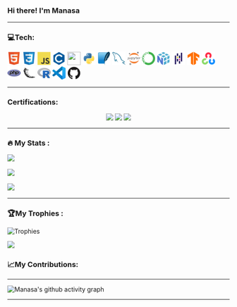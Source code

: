 ### Hi there! I'm Manasa
---
### 💻Tech:
<img src='https://github.com/devicons/devicon/blob/master/icons/html5/html5-original.svg' width=30 height=30/> <img src='https://github.com/devicons/devicon/blob/master/icons/css3/css3-original.svg' width=30 height=30/> <img src='https://github.com/devicons/devicon/blob/master/icons/javascript/javascript-original.svg' width=30 height=30/> <img src='https://github.com/devicons/devicon/blob/master/icons/c/c-plain.svg' width=30 height=30/> 
<img src='https://user-images.githubusercontent.com/25181517/192106073-90fffafe-3562-4ff9-a37e-c77a2da0ff58.png' width=30 height=30/> <img src='https://github.com/devicons/devicon/blob/master/icons/python/python-original.svg' width=30 height=30/> <img src='https://github.com/devicons/devicon/blob/master/icons/sqlite/sqlite-original.svg' width=30 height=30/> <img src='https://github.com/devicons/devicon/blob/master/icons/mysql/mysql-original.svg' width=30 height=30/> <img src='https://github.com/devicons/devicon/blob/master/icons/jupyter/jupyter-original-wordmark.svg' width=30 height=30/> <img src='https://github.com/devicons/devicon/blob/master/icons/anaconda/anaconda-original.svg' width=30 height=30/> <img src='https://github.com/devicons/devicon/blob/master/icons/numpy/numpy-original.svg' width=30 height=30/> <img src='https://github.com/devicons/devicon/blob/master/icons/pandas/pandas-original.svg' width=30 height=30/> <img src='https://github.com/devicons/devicon/blob/master/icons/tensorflow/tensorflow-original.svg' width=30 height=30/> <img src='https://github.com/devicons/devicon/blob/master/icons/opencv/opencv-original.svg' width=30 height=30/> <img src='https://github.com/devicons/devicon/blob/master/icons/php/php-original.svg' width=30 height=30/> <img src='https://github.com/devicons/devicon/blob/master/icons/flask/flask-original.svg' width=30 height=30/> <img src='https://github.com/devicons/devicon/blob/master/icons/r/r-original.svg' width=30 height=30/> <img src='https://github.com/devicons/devicon/blob/master/icons/vscode/vscode-original.svg' width=30 height=30/> <img src='https://github.com/devicons/devicon/blob/master/icons/github/github-original.svg' width=30 height=30/> 

---

### Certifications:

<p align="center">
  <img src="https://img.shields.io/badge/Coursera-0056D2?style=plastic&logo=Coursera&logoColor=white" height=30>
  <img src="https://img.shields.io/badge/Amazon_AWS-FF9900?style=plastic&logo=amazonaws&logoColor=white" height=30>
  <img src="https://img.shields.io/badge/Microsoft_Azure-FF9900?style=plastic&logo=Microsoftazure&logoColor=white" height=30>
</p>

---
### :fire: My Stats :


<img src="https://github-readme-stats.vercel.app/api?username=Manasa2506&show_icons=true&theme=radical"/>

<a href="https://git.io/streak-stats"><img src="https://streak-stats.demolab.com?user=Manasa2506&theme=dark"/></a>


<img src="https://github-readme-stats.vercel.app/api/top-langs?username=Manasa2506&theme=radical"/>

---

### 🏆My Trophies :

![Trophies](https://github-profile-trophy.vercel.app/?username=Manasa2506&theme=onestar)

![](https://komarev.com/ghpvc/?username=Manasa2506)

### 📈My Contributions:
<hr>


![Manasa's github activity graph](https://github-readme-activity-graph.cyclic.app/graph?username=Manasa2506&bg_color=000000&color=ffffff&line=c800ff&point=ffffff&area=true&hide_border=true)

<hr>

<!--
**Manasa2506/Manasa2506** is a ✨ _special_ ✨ repository because its `README.md` (this file) appears on your GitHub profile.

Here are some ideas to get you started:

- 🔭 I’m currently working on ...
- 🌱 I’m currently learning ...
- 👯 I’m looking to collaborate on ...
- 🤔 I’m looking for help with ...
- 💬 Ask me about ...
- 📫 How to reach me: ...
- 😄 Pronouns: ...
- ⚡ Fun fact: ...
-->
